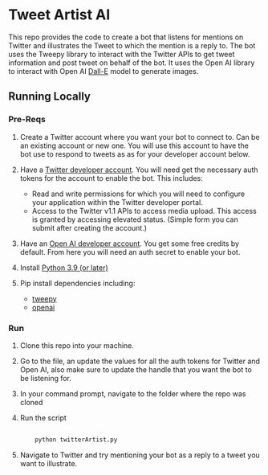 # Tweet Artist AI

This repo provides the code to create a bot that listens for mentions on Twitter and illustrates the Tweet to which the mention is a reply to. The bot uses the Tweepy library to interact with the Twitter APIs to get tweet information and post tweet on behalf of the bot. It uses the Open AI library to interact with Open AI [Dall-E](https://beta.openai.com/docs/guides/images) model to generate images.

## Running Locally

### Pre-Reqs

1. Create a Twitter account where you want your bot to connect to. Can be an existing account or new one. You will use this account to have the bot use to respond to tweets as as for your developer account below.
2. Have a [Twitter developer account](https://developer.twitter.com/en). You will need get the necessary auth tokens for the account to enable the bot. This includes:
   - Read and write permissions for which you will need to configure your application within the Twitter developer portal.
   - Access to the Twitter v1.1 APIs to access media upload. This access is granted by accessing elevated status. (Simple form you can submit after creating the account.)

3. Have an [Open AI developer account](https://openai.com/api/). You get some free credits by default. From here you will need an auth secret to enable your bot.
4. Install [Python 3.9 (or later)](https://www.python.org/downloads/)
5. Pip install dependencies including:
   - [tweepy](https://docs.tweepy.org/en/stable/getting_started.html)
   - [openai](https://beta.openai.com/docs/libraries)

### Run

1. Clone this repo into your machine.
2. Go to the file, an update the values for all the auth tokens for Twitter and Open AI, also make sure to update the handle that you want the bot to be listening for.
3. In your command prompt, navigate to the folder where the repo was cloned
4. Run the script

    ``` bash
    
        python twitterArtist.py
    
    ```

5. Navigate to Twitter and try mentioning your bot as a reply to a tweet you want to illustrate.
